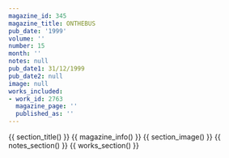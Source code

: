 ```yaml
---
magazine_id: 345
magazine_title: ONTHEBUS
pub_date: '1999'
volume: ''
number: 15
month: ''
notes: null
pub_date1: 31/12/1999
pub_date2: null
image: null
works_included:
- work_id: 2763
  magazine_page: ''
  published_as: ''
---
```


{{ section_title() }}
{{ magazine_info() }}
{{ section_image() }}
{{ notes_section() }}
{{ works_section() }}
